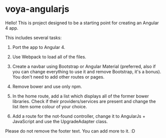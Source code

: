 # voya-angularjs

Hello! This is project designed to be a starting point for creating an Angular 4 app.

This includes several tasks:

1. Port the app to Angular 4.

2. Use Webpack to load all of the files.

3. Create a navbar using Bootstrap or Angular Material (preferred, also if you can change everything to use it and remove Bootstrap, it's a bonus). You don't need to add other routes or pages.

4. Remove bower and use only npm.

5. In the home route, add a list which displays all of the former bower libraries. Check if their providers/services are present and change the list item some colour of your choice.

6. Add a route for the not-found controller, change it to AngularJs + JavaScript and use the UpgradeAdapter class.

Please do not remove the footer text. You can add more to it. :D
